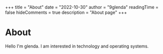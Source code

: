 +++
title = "About"
date = "2022-10-30"
author = "9glenda"
readingTime = false
hideComments = true
description = "About page"
+++
# About
Hello I'm glenda.
I am interested in technology and operating systems.
